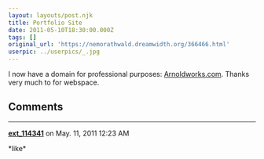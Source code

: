 ```yaml
---
layout: layouts/post.njk
title: Portfolio Site
date: 2011-05-10T18:30:00.000Z
tags: []
original_url: 'https://nemorathwald.dreamwidth.org/366466.html'
userpic: ../userpics/_.jpg
---
```

I now have a domain for professional purposes: [Arnoldworks.com](http://www.arnoldworks.com/). Thanks very much to for webspace.

## Comments

---

**[ext_114341](https://www.dreamwidth.org/users/ext_114341)** on May. 11, 2011 12:23 AM

\*like\*
